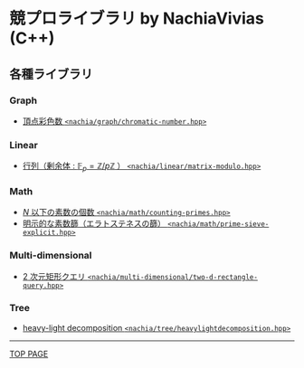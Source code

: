 # 競プロライブラリ by NachiaVivias (C++)

## 各種ライブラリ

### Graph

- [頂点彩色数 `<nachia/graph/chromatic-number.hpp>`](graph/chromatic-number.md)

### Linear

- [行列（剰余体 : $\mathbb{F}_p=\mathbb{Z}/p\mathbb{Z}$ ） `<nachia/linear/matrix-modulo.hpp>`](linear/matrix-modulo.md)

### Math

- [$N$ 以下の素数の個数 `<nachia/math/counting-primes.hpp>`](math/counting-primes.md)
- [明示的な素数篩（エラトステネスの篩） `<nachia/math/prime-sieve-explicit.hpp>`](math/prime-sieve-explicit.md)

### Multi-dimensional

- [$2$ 次元矩形クエリ `<nachia/multi-dimensional/two-d-rectangle-query.hpp>`](multi-dimensional/two-d-rectangle-query.md)

### Tree

- [heavy-light decomposition `<nachia/tree/heavylightdecomposition.hpp>`](tree/heavy-light-decomposition.md)
<!--

- [重心分解二分探索木 `<nachia/tree/centroid-decomposition-binary-tree.hpp>`](tree/centroid-decomposition-binary-tree.md)
- [木の中心 `<nachia/tree/tree-center.hpp>`](tree/tree-center.md)
- [木の重心 `<nachia/tree/tree-centroid.hpp>`](tree/tree-centroid.md)
- [木の直径 `<nachia/tree/tree-diameter.hpp>`](tree/tree-diameter.md)
- [木の同型性判定 AHU algorithm `<nachia/tree/ahu-algorithm.hpp>`](tree/ahu-algorithm.md)

-->

---

[TOP PAGE](https://nachiavivias.github.io/cp-library/)


<script type="text/x-mathjax-config">MathJax.Hub.Config({tex2jax:{inlineMath:[['\$','\$']],processEscapes:true},CommonHTML: {matchFontHeight:false}});</script>
<script type="text/javascript" async src="https://cdnjs.cloudflare.com/ajax/libs/mathjax/2.7.1/MathJax.js?config=TeX-MML-AM_CHTML"></script>
